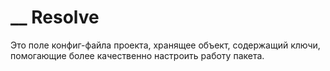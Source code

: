 # \_\_ Resolve

Это поле конфиг-файла проекта, хранящее объект, содержащий ключи, помогающие более качественно настроить работу пакета.
